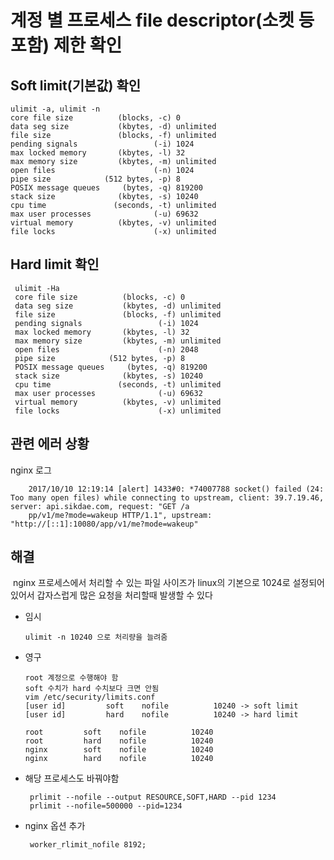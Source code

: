 # 계정 별 프로세스 file descriptor(소켓 등 포함) 제한 확인

## Soft limit(기본값) 확인
    ulimit -a, ulimit -n
    core file size          (blocks, -c) 0 
    data seg size           (kbytes, -d) unlimited 
    file size               (blocks, -f) unlimited 
    pending signals                 (-i) 1024 
    max locked memory       (kbytes, -l) 32 
    max memory size         (kbytes, -m) unlimited 
    open files                      (-n) 1024 
    pipe size            (512 bytes, -p) 8 
    POSIX message queues     (bytes, -q) 819200 
    stack size              (kbytes, -s) 10240 
    cpu time               (seconds, -t) unlimited 
    max user processes              (-u) 69632 
    virtual memory          (kbytes, -v) unlimited 
    file locks                      (-x) unlimited 
  
## Hard limit 확인
     ulimit -Ha
     core file size          (blocks, -c) 0 
     data seg size           (kbytes, -d) unlimited 
     file size               (blocks, -f) unlimited 
     pending signals                 (-i) 1024 
     max locked memory       (kbytes, -l) 32 
     max memory size         (kbytes, -m) unlimited 
     open files                      (-n) 2048 
     pipe size            (512 bytes, -p) 8 
     POSIX message queues     (bytes, -q) 819200 
     stack size              (kbytes, -s) 10240 
     cpu time               (seconds, -t) unlimited 
     max user processes              (-u) 69632 
     virtual memory          (kbytes, -v) unlimited 
     file locks                      (-x) unlimited 

## 관련 에러 상황
  nginx 로그
  
        2017/10/10 12:19:14 [alert] 1433#0: *74007788 socket() failed (24: Too many open files) while connecting to upstream, client: 39.7.19.46, server: api.sikdae.com, request: "GET /a
        pp/v1/me?mode=wakeup HTTP/1.1", upstream: "http://[::1]:10080/app/v1/me?mode=wakeup"

## 해결
  nginx 프로세스에서 처리할 수 있는 파일 사이즈가 linux의 기본으로 1024로 설정되어있어서 갑자스럽게 많은 요청을 처리할때 발생할 수 있다
  
  
  - 임시
        
        ulimit -n 10240 으로 처리량을 늘려줌
        
  - 영구
        
        root 계정으로 수행해야 함
        soft 수치가 hard 수치보다 크면 안됨 
        vim /etc/security/limits.conf 
        [user id]         soft    nofile          10240 -> soft limit 
        [user id]         hard    nofile          10240 -> hard limit 
        
        root         soft    nofile          10240
        root         hard    nofile          10240
        nginx        soft    nofile          10240
        nginx        hard    nofile          10240   
        
 - 해당 프로세스도 바꿔야함 
 
        prlimit --nofile --output RESOURCE,SOFT,HARD --pid 1234
        prlimit --nofile=500000 --pid=1234
 
 - nginx 옵션 추가
        
        worker_rlimit_nofile 8192;
  
  
